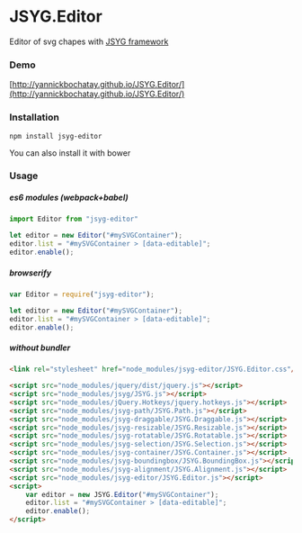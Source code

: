 # JSYG.Editor
Editor of svg chapes with [JSYG framework](https://github.com/YannickBochatay/JSYG)


### Demo
[http://yannickbochatay.github.io/JSYG.Editor/](http://yannickbochatay.github.io/JSYG.Editor/)


### Installation
```shell
npm install jsyg-editor
```
You can also install it with bower



### Usage

##### es6 modules (webpack+babel)
```javascript
import Editor from "jsyg-editor"

let editor = new Editor("#mySVGContainer");
editor.list = "#mySVGContainer > [data-editable]";
editor.enable();
```

##### browserify
```javascript
var Editor = require("jsyg-editor");

let editor = new Editor("#mySVGContainer");
editor.list = "#mySVGContainer > [data-editable]";
editor.enable();
```

##### without bundler
```html
<link rel="stylesheet" href="node_modules/jsyg-editor/JSYG.Editor.css"/>

<script src="node_modules/jquery/dist/jquery.js"></script>
<script src="node_modules/jsyg/JSYG.js"></script>
<script src="node_modules/jQuery.Hotkeys/jquery.hotkeys.js"></script>
<script src="node_modules/jsyg-path/JSYG.Path.js"></script>
<script src="node_modules/jsyg-draggable/JSYG.Draggable.js"></script>
<script src="node_modules/jsyg-resizable/JSYG.Resizable.js"></script>
<script src="node_modules/jsyg-rotatable/JSYG.Rotatable.js"></script>
<script src="node_modules/jsyg-selection/JSYG.Selection.js"></script>
<script src="node_modules/jsyg-container/JSYG.Container.js"></script>
<script src="node_modules/jsyg-boundingbox/JSYG.BoundingBox.js"></script>
<script src="node_modules/jsyg-alignment/JSYG.Alignment.js"></script>
<script src="node_modules/jsyg-editor/JSYG.Editor.js"></script>
<script>
    var editor = new JSYG.Editor("#mySVGContainer");
    editor.list = "#mySVGContainer > [data-editable]";
    editor.enable();
</script>
```